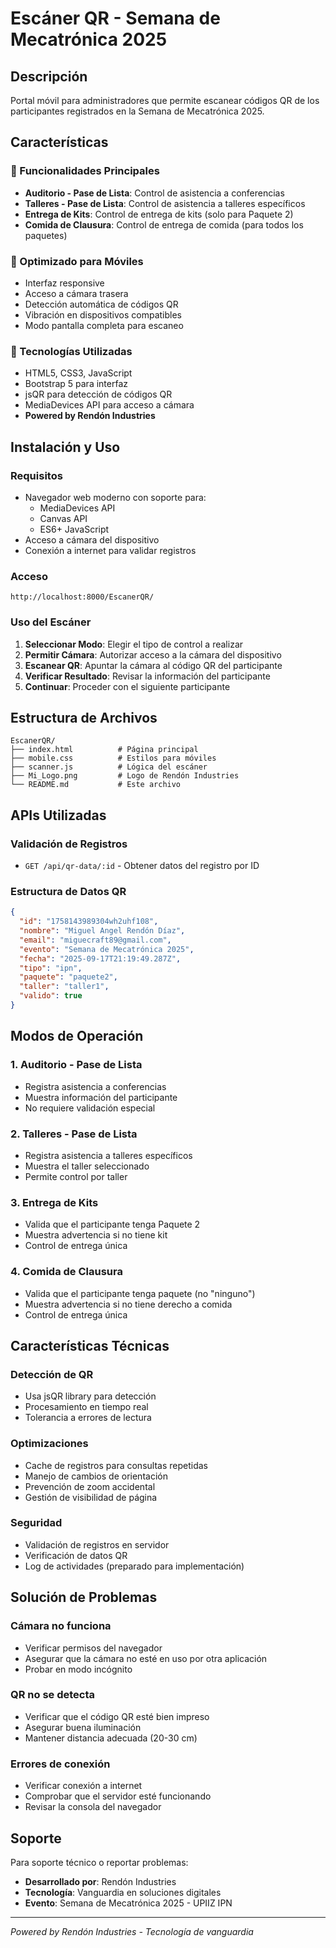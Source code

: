 # Escáner QR - Semana de Mecatrónica 2025

## Descripción
Portal móvil para administradores que permite escanear códigos QR de los participantes registrados en la Semana de Mecatrónica 2025.

## Características

### 🎯 Funcionalidades Principales
- **Auditorio - Pase de Lista**: Control de asistencia a conferencias
- **Talleres - Pase de Lista**: Control de asistencia a talleres específicos
- **Entrega de Kits**: Control de entrega de kits (solo para Paquete 2)
- **Comida de Clausura**: Control de entrega de comida (para todos los paquetes)

### 📱 Optimizado para Móviles
- Interfaz responsive
- Acceso a cámara trasera
- Detección automática de códigos QR
- Vibración en dispositivos compatibles
- Modo pantalla completa para escaneo

### 🔧 Tecnologías Utilizadas
- HTML5, CSS3, JavaScript
- Bootstrap 5 para interfaz
- jsQR para detección de códigos QR
- MediaDevices API para acceso a cámara
- **Powered by Rendón Industries**

## Instalación y Uso

### Requisitos
- Navegador web moderno con soporte para:
  - MediaDevices API
  - Canvas API
  - ES6+ JavaScript
- Acceso a cámara del dispositivo
- Conexión a internet para validar registros

### Acceso
```
http://localhost:8000/EscanerQR/
```

### Uso del Escáner

1. **Seleccionar Modo**: Elegir el tipo de control a realizar
2. **Permitir Cámara**: Autorizar acceso a la cámara del dispositivo
3. **Escanear QR**: Apuntar la cámara al código QR del participante
4. **Verificar Resultado**: Revisar la información del participante
5. **Continuar**: Proceder con el siguiente participante

## Estructura de Archivos

```
EscanerQR/
├── index.html          # Página principal
├── mobile.css          # Estilos para móviles
├── scanner.js          # Lógica del escáner
├── Mi_Logo.png         # Logo de Rendón Industries
└── README.md           # Este archivo
```

## APIs Utilizadas

### Validación de Registros
- `GET /api/qr-data/:id` - Obtener datos del registro por ID

### Estructura de Datos QR
```json
{
  "id": "1758143989304wh2uhf108",
  "nombre": "Miguel Angel Rendón Díaz",
  "email": "miguecraft89@gmail.com",
  "evento": "Semana de Mecatrónica 2025",
  "fecha": "2025-09-17T21:19:49.287Z",
  "tipo": "ipn",
  "paquete": "paquete2",
  "taller": "taller1",
  "valido": true
}
```

## Modos de Operación

### 1. Auditorio - Pase de Lista
- Registra asistencia a conferencias
- Muestra información del participante
- No requiere validación especial

### 2. Talleres - Pase de Lista
- Registra asistencia a talleres específicos
- Muestra el taller seleccionado
- Permite control por taller

### 3. Entrega de Kits
- Valida que el participante tenga Paquete 2
- Muestra advertencia si no tiene kit
- Control de entrega única

### 4. Comida de Clausura
- Valida que el participante tenga paquete (no "ninguno")
- Muestra advertencia si no tiene derecho a comida
- Control de entrega única

## Características Técnicas

### Detección de QR
- Usa jsQR library para detección
- Procesamiento en tiempo real
- Tolerancia a errores de lectura

### Optimizaciones
- Cache de registros para consultas repetidas
- Manejo de cambios de orientación
- Prevención de zoom accidental
- Gestión de visibilidad de página

### Seguridad
- Validación de registros en servidor
- Verificación de datos QR
- Log de actividades (preparado para implementación)

## Solución de Problemas

### Cámara no funciona
- Verificar permisos del navegador
- Asegurar que la cámara no esté en uso por otra aplicación
- Probar en modo incógnito

### QR no se detecta
- Verificar que el código QR esté bien impreso
- Asegurar buena iluminación
- Mantener distancia adecuada (20-30 cm)

### Errores de conexión
- Verificar conexión a internet
- Comprobar que el servidor esté funcionando
- Revisar la consola del navegador

## Soporte

Para soporte técnico o reportar problemas:
- **Desarrollado por**: Rendón Industries
- **Tecnología**: Vanguardia en soluciones digitales
- **Evento**: Semana de Mecatrónica 2025 - UPIIZ IPN

---

*Powered by Rendón Industries - Tecnología de vanguardia*
